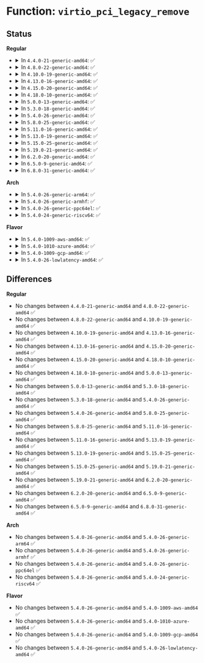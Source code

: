 # Function: <code>virtio_pci_legacy_remove</code>

## Status
<b>Regular</b>
<ul>
<li>
<details>
<summary>In <code>4.4.0-21-generic-amd64</code>: ✅</summary>

```c
void virtio_pci_legacy_remove(struct virtio_pci_device * vp_dev)
```

```json
{
  "name": "virtio_pci_legacy_remove",
  "collision_type": "Unique Global",
  "inline_type": "No",
  "funcs": [
    {
      "addr": 18446744071583839712,
      "name": "virtio_pci_legacy_remove",
      "external": true,
      "loc": "drivers/virtio/virtio_pci_legacy.c:261",
      "file": "drivers/virtio/virtio_pci_legacy.c",
      "inline": "seen, unknown",
      "caller_inline": [],
      "caller_func": [
        "drivers/virtio/virtio_pci_common.c:virtio_pci_remove",
        "drivers/virtio/virtio_pci_common.c:virtio_pci_probe"
      ]
    }
  ],
  "symbols": [
    {
      "addr": 18446744071583839712,
      "name": "virtio_pci_legacy_remove",
      "section": ".text",
      "bind": "STB_GLOBAL",
      "size": 45
    }
  ]
}
```
</details>
</li>
<li>
<details>
<summary>In <code>4.8.0-22-generic-amd64</code>: ✅</summary>

```c
void virtio_pci_legacy_remove(struct virtio_pci_device * vp_dev)
```

```json
{
  "name": "virtio_pci_legacy_remove",
  "collision_type": "Unique Global",
  "inline_type": "No",
  "funcs": [
    {
      "addr": 18446744071584168944,
      "name": "virtio_pci_legacy_remove",
      "external": true,
      "loc": "drivers/virtio/virtio_pci_legacy.c:253",
      "file": "drivers/virtio/virtio_pci_legacy.c",
      "inline": "seen, unknown",
      "caller_inline": [],
      "caller_func": [
        "drivers/virtio/virtio_pci_common.c:virtio_pci_remove",
        "drivers/virtio/virtio_pci_common.c:virtio_pci_probe"
      ]
    }
  ],
  "symbols": [
    {
      "addr": 18446744071584168944,
      "name": "virtio_pci_legacy_remove",
      "section": ".text",
      "bind": "STB_GLOBAL",
      "size": 45
    }
  ]
}
```
</details>
</li>
<li>
<details>
<summary>In <code>4.10.0-19-generic-amd64</code>: ✅</summary>

```c
void virtio_pci_legacy_remove(struct virtio_pci_device * vp_dev)
```

```json
{
  "name": "virtio_pci_legacy_remove",
  "collision_type": "Unique Global",
  "inline_type": "No",
  "funcs": [
    {
      "addr": 18446744071584350256,
      "name": "virtio_pci_legacy_remove",
      "external": true,
      "loc": "drivers/virtio/virtio_pci_legacy.c:261",
      "file": "drivers/virtio/virtio_pci_legacy.c",
      "inline": "seen, unknown",
      "caller_inline": [],
      "caller_func": [
        "drivers/virtio/virtio_pci_common.c:virtio_pci_remove",
        "drivers/virtio/virtio_pci_common.c:virtio_pci_probe"
      ]
    }
  ],
  "symbols": [
    {
      "addr": 18446744071584350256,
      "name": "virtio_pci_legacy_remove",
      "section": ".text",
      "bind": "STB_GLOBAL",
      "size": 45
    }
  ]
}
```
</details>
</li>
<li>
<details>
<summary>In <code>4.13.0-16-generic-amd64</code>: ✅</summary>

```c
void virtio_pci_legacy_remove(struct virtio_pci_device * vp_dev)
```

```json
{
  "name": "virtio_pci_legacy_remove",
  "collision_type": "Unique Global",
  "inline_type": "No",
  "funcs": [
    {
      "addr": 18446744071584431760,
      "name": "virtio_pci_legacy_remove",
      "external": true,
      "loc": "drivers/virtio/virtio_pci_legacy.c:264",
      "file": "drivers/virtio/virtio_pci_legacy.c",
      "inline": "seen, unknown",
      "caller_inline": [],
      "caller_func": [
        "drivers/virtio/virtio_pci_common.c:virtio_pci_remove",
        "drivers/virtio/virtio_pci_common.c:virtio_pci_probe"
      ]
    }
  ],
  "symbols": [
    {
      "addr": 18446744071584431760,
      "name": "virtio_pci_legacy_remove",
      "section": ".text",
      "bind": "STB_GLOBAL",
      "size": 45
    }
  ]
}
```
</details>
</li>
<li>
<details>
<summary>In <code>4.15.0-20-generic-amd64</code>: ✅</summary>

```c
void virtio_pci_legacy_remove(struct virtio_pci_device * vp_dev)
```

```json
{
  "name": "virtio_pci_legacy_remove",
  "collision_type": "Unique Global",
  "inline_type": "No",
  "funcs": [
    {
      "addr": 18446744071584839888,
      "name": "virtio_pci_legacy_remove",
      "external": true,
      "loc": "drivers/virtio/virtio_pci_legacy.c:264",
      "file": "drivers/virtio/virtio_pci_legacy.c",
      "inline": "seen, unknown",
      "caller_inline": [],
      "caller_func": [
        "drivers/virtio/virtio_pci_common.c:virtio_pci_remove",
        "drivers/virtio/virtio_pci_common.c:virtio_pci_probe"
      ]
    }
  ],
  "symbols": [
    {
      "addr": 18446744071584839888,
      "name": "virtio_pci_legacy_remove",
      "section": ".text",
      "bind": "STB_GLOBAL",
      "size": 45
    }
  ]
}
```
</details>
</li>
<li>
<details>
<summary>In <code>4.18.0-10-generic-amd64</code>: ✅</summary>

```c
void virtio_pci_legacy_remove(struct virtio_pci_device * vp_dev)
```

```json
{
  "name": "virtio_pci_legacy_remove",
  "collision_type": "Unique Global",
  "inline_type": "No",
  "funcs": [
    {
      "addr": 18446744071585070544,
      "name": "virtio_pci_legacy_remove",
      "external": true,
      "loc": "drivers/virtio/virtio_pci_legacy.c:274",
      "file": "drivers/virtio/virtio_pci_legacy.c",
      "inline": "seen, unknown",
      "caller_inline": [],
      "caller_func": [
        "drivers/virtio/virtio_pci_common.c:virtio_pci_remove",
        "drivers/virtio/virtio_pci_common.c:virtio_pci_probe"
      ]
    }
  ],
  "symbols": [
    {
      "addr": 18446744071585070544,
      "name": "virtio_pci_legacy_remove",
      "section": ".text",
      "bind": "STB_GLOBAL",
      "size": 45
    }
  ]
}
```
</details>
</li>
<li>
<details>
<summary>In <code>5.0.0-13-generic-amd64</code>: ✅</summary>

```c
void virtio_pci_legacy_remove(struct virtio_pci_device * vp_dev)
```

```json
{
  "name": "virtio_pci_legacy_remove",
  "collision_type": "Unique Global",
  "inline_type": "No",
  "funcs": [
    {
      "addr": 18446744071585178288,
      "name": "virtio_pci_legacy_remove",
      "external": true,
      "loc": "drivers/virtio/virtio_pci_legacy.c:276",
      "file": "drivers/virtio/virtio_pci_legacy.c",
      "inline": "seen, unknown",
      "caller_inline": [],
      "caller_func": [
        "drivers/virtio/virtio_pci_common.c:virtio_pci_remove",
        "drivers/virtio/virtio_pci_common.c:virtio_pci_probe"
      ]
    }
  ],
  "symbols": [
    {
      "addr": 18446744071585178288,
      "name": "virtio_pci_legacy_remove",
      "section": ".text",
      "bind": "STB_GLOBAL",
      "size": 45
    }
  ]
}
```
</details>
</li>
<li>
<details>
<summary>In <code>5.3.0-18-generic-amd64</code>: ✅</summary>

```c
void virtio_pci_legacy_remove(struct virtio_pci_device * vp_dev)
```

```json
{
  "name": "virtio_pci_legacy_remove",
  "collision_type": "Unique Global",
  "inline_type": "No",
  "funcs": [
    {
      "addr": 18446744071585390688,
      "name": "virtio_pci_legacy_remove",
      "external": true,
      "loc": "drivers/virtio/virtio_pci_legacy.c:273",
      "file": "drivers/virtio/virtio_pci_legacy.c",
      "inline": "seen, unknown",
      "caller_inline": [],
      "caller_func": [
        "drivers/virtio/virtio_pci_common.c:virtio_pci_remove",
        "drivers/virtio/virtio_pci_common.c:virtio_pci_probe"
      ]
    }
  ],
  "symbols": [
    {
      "addr": 18446744071585390688,
      "name": "virtio_pci_legacy_remove",
      "section": ".text",
      "bind": "STB_GLOBAL",
      "size": 47
    }
  ]
}
```
</details>
</li>
<li>
<details>
<summary>In <code>5.4.0-26-generic-amd64</code>: ✅</summary>

```c
void virtio_pci_legacy_remove(struct virtio_pci_device * vp_dev)
```

```json
{
  "name": "virtio_pci_legacy_remove",
  "collision_type": "Unique Global",
  "inline_type": "No",
  "funcs": [
    {
      "addr": 18446744071585531200,
      "name": "virtio_pci_legacy_remove",
      "external": true,
      "loc": "drivers/virtio/virtio_pci_legacy.c:273",
      "file": "drivers/virtio/virtio_pci_legacy.c",
      "inline": "seen, unknown",
      "caller_inline": [],
      "caller_func": [
        "drivers/virtio/virtio_pci_common.c:virtio_pci_remove",
        "drivers/virtio/virtio_pci_common.c:virtio_pci_probe"
      ]
    }
  ],
  "symbols": [
    {
      "addr": 18446744071585531200,
      "name": "virtio_pci_legacy_remove",
      "section": ".text",
      "bind": "STB_GLOBAL",
      "size": 47
    }
  ]
}
```
</details>
</li>
<li>
<details>
<summary>In <code>5.8.0-25-generic-amd64</code>: ✅</summary>

```c
void virtio_pci_legacy_remove(struct virtio_pci_device * vp_dev)
```

```json
{
  "name": "virtio_pci_legacy_remove",
  "collision_type": "Unique Global",
  "inline_type": "No",
  "funcs": [
    {
      "addr": 18446744071586248496,
      "name": "virtio_pci_legacy_remove",
      "external": true,
      "loc": "drivers/virtio/virtio_pci_legacy.c:273",
      "file": "drivers/virtio/virtio_pci_legacy.c",
      "inline": "seen, unknown",
      "caller_inline": [],
      "caller_func": [
        "drivers/virtio/virtio_pci_common.c:virtio_pci_remove",
        "drivers/virtio/virtio_pci_common.c:virtio_pci_probe"
      ]
    }
  ],
  "symbols": [
    {
      "addr": 18446744071586248496,
      "name": "virtio_pci_legacy_remove",
      "section": ".text",
      "bind": "STB_GLOBAL",
      "size": 49
    }
  ]
}
```
</details>
</li>
<li>
<details>
<summary>In <code>5.11.0-16-generic-amd64</code>: ✅</summary>

```c
void virtio_pci_legacy_remove(struct virtio_pci_device * vp_dev)
```

```json
{
  "name": "virtio_pci_legacy_remove",
  "collision_type": "Unique Global",
  "inline_type": "No",
  "funcs": [
    {
      "addr": 18446744071586366720,
      "name": "virtio_pci_legacy_remove",
      "external": true,
      "loc": "drivers/virtio/virtio_pci_legacy.c:273",
      "file": "drivers/virtio/virtio_pci_legacy.c",
      "inline": "seen, unknown",
      "caller_inline": [],
      "caller_func": [
        "drivers/virtio/virtio_pci_common.c:virtio_pci_remove",
        "drivers/virtio/virtio_pci_common.c:virtio_pci_probe"
      ]
    }
  ],
  "symbols": [
    {
      "addr": 18446744071586366720,
      "name": "virtio_pci_legacy_remove",
      "section": ".text",
      "bind": "STB_GLOBAL",
      "size": 49
    }
  ]
}
```
</details>
</li>
<li>
<details>
<summary>In <code>5.13.0-19-generic-amd64</code>: ✅</summary>

```c
void virtio_pci_legacy_remove(struct virtio_pci_device * vp_dev)
```

```json
{
  "name": "virtio_pci_legacy_remove",
  "collision_type": "Unique Global",
  "inline_type": "No",
  "funcs": [
    {
      "addr": 18446744071586251344,
      "name": "virtio_pci_legacy_remove",
      "external": true,
      "loc": "drivers/virtio/virtio_pci_legacy.c:273",
      "file": "drivers/virtio/virtio_pci_legacy.c",
      "inline": "seen, unknown",
      "caller_inline": [],
      "caller_func": [
        "drivers/virtio/virtio_pci_common.c:virtio_pci_remove",
        "drivers/virtio/virtio_pci_common.c:virtio_pci_probe"
      ]
    }
  ],
  "symbols": [
    {
      "addr": 18446744071586251344,
      "name": "virtio_pci_legacy_remove",
      "section": ".text",
      "bind": "STB_GLOBAL",
      "size": 49
    }
  ]
}
```
</details>
</li>
<li>
<details>
<summary>In <code>5.15.0-25-generic-amd64</code>: ✅</summary>

```c
void virtio_pci_legacy_remove(struct virtio_pci_device * vp_dev)
```

```json
{
  "name": "virtio_pci_legacy_remove",
  "collision_type": "Unique Global",
  "inline_type": "No",
  "funcs": [
    {
      "addr": 18446744071586761776,
      "name": "virtio_pci_legacy_remove",
      "external": true,
      "loc": "drivers/virtio/virtio_pci_legacy.c:273",
      "file": "drivers/virtio/virtio_pci_legacy.c",
      "inline": "seen, unknown",
      "caller_inline": [],
      "caller_func": [
        "drivers/virtio/virtio_pci_common.c:virtio_pci_remove",
        "drivers/virtio/virtio_pci_common.c:virtio_pci_probe"
      ]
    }
  ],
  "symbols": [
    {
      "addr": 18446744071586761776,
      "name": "virtio_pci_legacy_remove",
      "section": ".text",
      "bind": "STB_GLOBAL",
      "size": 49
    }
  ]
}
```
</details>
</li>
<li>
<details>
<summary>In <code>5.19.0-21-generic-amd64</code>: ✅</summary>

```c
void virtio_pci_legacy_remove(struct virtio_pci_device * vp_dev)
```

```json
{
  "name": "virtio_pci_legacy_remove",
  "collision_type": "Unique Global",
  "inline_type": "No",
  "funcs": [
    {
      "addr": 18446744071588038640,
      "name": "virtio_pci_legacy_remove",
      "external": true,
      "loc": "drivers/virtio/virtio_pci_legacy.c:228",
      "file": "drivers/virtio/virtio_pci_legacy.c",
      "inline": "seen, unknown",
      "caller_inline": [],
      "caller_func": [
        "drivers/virtio/virtio_pci_common.c:virtio_pci_remove",
        "drivers/virtio/virtio_pci_common.c:virtio_pci_probe"
      ]
    }
  ],
  "symbols": [
    {
      "addr": 18446744071588038640,
      "name": "virtio_pci_legacy_remove",
      "section": ".text",
      "bind": "STB_GLOBAL",
      "size": 29
    }
  ]
}
```
</details>
</li>
<li>
<details>
<summary>In <code>6.2.0-20-generic-amd64</code>: ✅</summary>

```c
void virtio_pci_legacy_remove(struct virtio_pci_device * vp_dev)
```

```json
{
  "name": "virtio_pci_legacy_remove",
  "collision_type": "Unique Global",
  "inline_type": "No",
  "funcs": [
    {
      "addr": 18446744071589416928,
      "name": "virtio_pci_legacy_remove",
      "external": true,
      "loc": "drivers/virtio/virtio_pci_legacy.c:230",
      "file": "drivers/virtio/virtio_pci_legacy.c",
      "inline": "seen, unknown",
      "caller_inline": [],
      "caller_func": [
        "drivers/virtio/virtio_pci_common.c:virtio_pci_remove",
        "drivers/virtio/virtio_pci_common.c:virtio_pci_probe"
      ]
    }
  ],
  "symbols": [
    {
      "addr": 18446744071589416928,
      "name": "virtio_pci_legacy_remove",
      "section": ".text",
      "bind": "STB_GLOBAL",
      "size": 29
    }
  ]
}
```
</details>
</li>
<li>
<details>
<summary>In <code>6.5.0-9-generic-amd64</code>: ✅</summary>

```c
void virtio_pci_legacy_remove(struct virtio_pci_device * vp_dev)
```

```json
{
  "name": "virtio_pci_legacy_remove",
  "collision_type": "Unique Global",
  "inline_type": "No",
  "funcs": [
    {
      "addr": 18446744071589716128,
      "name": "virtio_pci_legacy_remove",
      "external": true,
      "loc": "drivers/virtio/virtio_pci_legacy.c:231",
      "file": "drivers/virtio/virtio_pci_legacy.c",
      "inline": "seen, unknown",
      "caller_inline": [],
      "caller_func": [
        "drivers/virtio/virtio_pci_common.c:virtio_pci_remove",
        "drivers/virtio/virtio_pci_common.c:virtio_pci_probe"
      ]
    }
  ],
  "symbols": [
    {
      "addr": 18446744071589716128,
      "name": "virtio_pci_legacy_remove",
      "section": ".text",
      "bind": "STB_GLOBAL",
      "size": 29
    }
  ]
}
```
</details>
</li>
<li>
<details>
<summary>In <code>6.8.0-31-generic-amd64</code>: ✅</summary>

```c
void virtio_pci_legacy_remove(struct virtio_pci_device * vp_dev)
```

```json
{
  "name": "virtio_pci_legacy_remove",
  "collision_type": "Unique Global",
  "inline_type": "No",
  "funcs": [
    {
      "addr": 18446744071590051984,
      "name": "virtio_pci_legacy_remove",
      "external": true,
      "loc": "drivers/virtio/virtio_pci_legacy.c:231",
      "file": "drivers/virtio/virtio_pci_legacy.c",
      "inline": "seen, unknown",
      "caller_inline": [],
      "caller_func": [
        "drivers/virtio/virtio_pci_common.c:virtio_pci_remove",
        "drivers/virtio/virtio_pci_common.c:virtio_pci_probe"
      ]
    }
  ],
  "symbols": [
    {
      "addr": 18446744071590051984,
      "name": "virtio_pci_legacy_remove",
      "section": ".text",
      "bind": "STB_GLOBAL",
      "size": 29
    }
  ]
}
```
</details>
</li>
</ul>
<b>Arch</b>
<ul>
<li>
<details>
<summary>In <code>5.4.0-26-generic-arm64</code>: ✅</summary>

```c
void virtio_pci_legacy_remove(struct virtio_pci_device * vp_dev)
```

```json
{
  "name": "virtio_pci_legacy_remove",
  "collision_type": "Unique Global",
  "inline_type": "No",
  "funcs": [
    {
      "addr": 18446603336498189832,
      "name": "virtio_pci_legacy_remove",
      "external": true,
      "loc": "drivers/virtio/virtio_pci_legacy.c:273",
      "file": "drivers/virtio/virtio_pci_legacy.c",
      "inline": "seen, unknown",
      "caller_inline": [],
      "caller_func": [
        "drivers/virtio/virtio_pci_common.c:virtio_pci_remove",
        "drivers/virtio/virtio_pci_common.c:virtio_pci_probe"
      ]
    }
  ],
  "symbols": [
    {
      "addr": 18446603336498189832,
      "name": "virtio_pci_legacy_remove",
      "section": ".text",
      "bind": "STB_GLOBAL",
      "size": 48
    }
  ]
}
```
</details>
</li>
<li>
<details>
<summary>In <code>5.4.0-26-generic-armhf</code>: ✅</summary>

```c
void virtio_pci_legacy_remove(struct virtio_pci_device * vp_dev)
```

```json
{
  "name": "virtio_pci_legacy_remove",
  "collision_type": "Unique Global",
  "inline_type": "No",
  "funcs": [
    {
      "addr": 3230953716,
      "name": "virtio_pci_legacy_remove",
      "external": true,
      "loc": "drivers/virtio/virtio_pci_legacy.c:273",
      "file": "drivers/virtio/virtio_pci_legacy.c",
      "inline": "seen, unknown",
      "caller_inline": [],
      "caller_func": [
        "drivers/virtio/virtio_pci_common.c:virtio_pci_remove",
        "drivers/virtio/virtio_pci_common.c:virtio_pci_probe"
      ]
    }
  ],
  "symbols": [
    {
      "addr": 3230953716,
      "name": "virtio_pci_legacy_remove",
      "section": ".text",
      "bind": "STB_GLOBAL",
      "size": 52
    }
  ]
}
```
</details>
</li>
<li>
<details>
<summary>In <code>5.4.0-26-generic-ppc64el</code>: ✅</summary>

```c
void virtio_pci_legacy_remove(struct virtio_pci_device * vp_dev)
```

```json
{
  "name": "virtio_pci_legacy_remove",
  "collision_type": "Unique Global",
  "inline_type": "No",
  "funcs": [
    {
      "addr": 13835058055291428576,
      "name": "virtio_pci_legacy_remove",
      "external": true,
      "loc": "drivers/virtio/virtio_pci_legacy.c:273",
      "file": "drivers/virtio/virtio_pci_legacy.c",
      "inline": "seen, unknown",
      "caller_inline": [],
      "caller_func": [
        "drivers/virtio/virtio_pci_common.c:virtio_pci_remove",
        "drivers/virtio/virtio_pci_common.c:virtio_pci_probe"
      ]
    }
  ],
  "symbols": [
    {
      "addr": 13835058055291428576,
      "name": "virtio_pci_legacy_remove",
      "section": ".text",
      "bind": "STB_GLOBAL",
      "size": 84
    }
  ]
}
```
</details>
</li>
<li>
<details>
<summary>In <code>5.4.0-24-generic-riscv64</code>: ✅</summary>

```c
void virtio_pci_legacy_remove(struct virtio_pci_device * vp_dev)
```

```json
{
  "name": "virtio_pci_legacy_remove",
  "collision_type": "Unique Global",
  "inline_type": "No",
  "funcs": [
    {
      "addr": 18446743936275970384,
      "name": "virtio_pci_legacy_remove",
      "external": true,
      "loc": "drivers/virtio/virtio_pci_legacy.c:273",
      "file": "drivers/virtio/virtio_pci_legacy.c",
      "inline": "seen, unknown",
      "caller_inline": [],
      "caller_func": [
        "drivers/virtio/virtio_pci_common.c:virtio_pci_remove",
        "drivers/virtio/virtio_pci_common.c:virtio_pci_probe"
      ]
    }
  ],
  "symbols": [
    {
      "addr": 18446743936275970384,
      "name": "virtio_pci_legacy_remove",
      "section": ".text",
      "bind": "STB_GLOBAL",
      "size": 46
    }
  ]
}
```
</details>
</li>
</ul>
<b>Flavor</b>
<ul>
<li>
<details>
<summary>In <code>5.4.0-1009-aws-amd64</code>: ✅</summary>

```c
void virtio_pci_legacy_remove(struct virtio_pci_device * vp_dev)
```

```json
{
  "name": "virtio_pci_legacy_remove",
  "collision_type": "Unique Global",
  "inline_type": "No",
  "funcs": [
    {
      "addr": 18446744071585293232,
      "name": "virtio_pci_legacy_remove",
      "external": true,
      "loc": "drivers/virtio/virtio_pci_legacy.c:273",
      "file": "drivers/virtio/virtio_pci_legacy.c",
      "inline": "seen, unknown",
      "caller_inline": [],
      "caller_func": [
        "drivers/virtio/virtio_pci_common.c:virtio_pci_remove",
        "drivers/virtio/virtio_pci_common.c:virtio_pci_probe"
      ]
    }
  ],
  "symbols": [
    {
      "addr": 18446744071585293232,
      "name": "virtio_pci_legacy_remove",
      "section": ".text",
      "bind": "STB_GLOBAL",
      "size": 47
    }
  ]
}
```
</details>
</li>
<li>
<details>
<summary>In <code>5.4.0-1010-azure-amd64</code>: ✅</summary>

```c
void virtio_pci_legacy_remove(struct virtio_pci_device * vp_dev)
```

```json
{
  "name": "virtio_pci_legacy_remove",
  "collision_type": "Unique Global",
  "inline_type": "No",
  "funcs": [
    {
      "addr": 18446744071585245744,
      "name": "virtio_pci_legacy_remove",
      "external": true,
      "loc": "drivers/virtio/virtio_pci_legacy.c:273",
      "file": "drivers/virtio/virtio_pci_legacy.c",
      "inline": "seen, unknown",
      "caller_inline": [],
      "caller_func": [
        "drivers/virtio/virtio_pci_common.c:virtio_pci_remove",
        "drivers/virtio/virtio_pci_common.c:virtio_pci_probe"
      ]
    }
  ],
  "symbols": [
    {
      "addr": 18446744071585245744,
      "name": "virtio_pci_legacy_remove",
      "section": ".text",
      "bind": "STB_GLOBAL",
      "size": 47
    }
  ]
}
```
</details>
</li>
<li>
<details>
<summary>In <code>5.4.0-1009-gcp-amd64</code>: ✅</summary>

```c
void virtio_pci_legacy_remove(struct virtio_pci_device * vp_dev)
```

```json
{
  "name": "virtio_pci_legacy_remove",
  "collision_type": "Unique Global",
  "inline_type": "No",
  "funcs": [
    {
      "addr": 18446744071585481600,
      "name": "virtio_pci_legacy_remove",
      "external": true,
      "loc": "drivers/virtio/virtio_pci_legacy.c:273",
      "file": "drivers/virtio/virtio_pci_legacy.c",
      "inline": "seen, unknown",
      "caller_inline": [],
      "caller_func": [
        "drivers/virtio/virtio_pci_common.c:virtio_pci_remove",
        "drivers/virtio/virtio_pci_common.c:virtio_pci_probe"
      ]
    }
  ],
  "symbols": [
    {
      "addr": 18446744071585481600,
      "name": "virtio_pci_legacy_remove",
      "section": ".text",
      "bind": "STB_GLOBAL",
      "size": 47
    }
  ]
}
```
</details>
</li>
<li>
<details>
<summary>In <code>5.4.0-26-lowlatency-amd64</code>: ✅</summary>

```c
void virtio_pci_legacy_remove(struct virtio_pci_device * vp_dev)
```

```json
{
  "name": "virtio_pci_legacy_remove",
  "collision_type": "Unique Global",
  "inline_type": "No",
  "funcs": [
    {
      "addr": 18446744071585589776,
      "name": "virtio_pci_legacy_remove",
      "external": true,
      "loc": "drivers/virtio/virtio_pci_legacy.c:273",
      "file": "drivers/virtio/virtio_pci_legacy.c",
      "inline": "seen, unknown",
      "caller_inline": [],
      "caller_func": [
        "drivers/virtio/virtio_pci_common.c:virtio_pci_remove",
        "drivers/virtio/virtio_pci_common.c:virtio_pci_probe"
      ]
    }
  ],
  "symbols": [
    {
      "addr": 18446744071585589776,
      "name": "virtio_pci_legacy_remove",
      "section": ".text",
      "bind": "STB_GLOBAL",
      "size": 47
    }
  ]
}
```
</details>
</li>
</ul>

## Differences
<b>Regular</b>
<ul>
<li>
No changes between <code>4.4.0-21-generic-amd64</code> and <code>4.8.0-22-generic-amd64</code> ✅
</li>
<li>
No changes between <code>4.8.0-22-generic-amd64</code> and <code>4.10.0-19-generic-amd64</code> ✅
</li>
<li>
No changes between <code>4.10.0-19-generic-amd64</code> and <code>4.13.0-16-generic-amd64</code> ✅
</li>
<li>
No changes between <code>4.13.0-16-generic-amd64</code> and <code>4.15.0-20-generic-amd64</code> ✅
</li>
<li>
No changes between <code>4.15.0-20-generic-amd64</code> and <code>4.18.0-10-generic-amd64</code> ✅
</li>
<li>
No changes between <code>4.18.0-10-generic-amd64</code> and <code>5.0.0-13-generic-amd64</code> ✅
</li>
<li>
No changes between <code>5.0.0-13-generic-amd64</code> and <code>5.3.0-18-generic-amd64</code> ✅
</li>
<li>
No changes between <code>5.3.0-18-generic-amd64</code> and <code>5.4.0-26-generic-amd64</code> ✅
</li>
<li>
No changes between <code>5.4.0-26-generic-amd64</code> and <code>5.8.0-25-generic-amd64</code> ✅
</li>
<li>
No changes between <code>5.8.0-25-generic-amd64</code> and <code>5.11.0-16-generic-amd64</code> ✅
</li>
<li>
No changes between <code>5.11.0-16-generic-amd64</code> and <code>5.13.0-19-generic-amd64</code> ✅
</li>
<li>
No changes between <code>5.13.0-19-generic-amd64</code> and <code>5.15.0-25-generic-amd64</code> ✅
</li>
<li>
No changes between <code>5.15.0-25-generic-amd64</code> and <code>5.19.0-21-generic-amd64</code> ✅
</li>
<li>
No changes between <code>5.19.0-21-generic-amd64</code> and <code>6.2.0-20-generic-amd64</code> ✅
</li>
<li>
No changes between <code>6.2.0-20-generic-amd64</code> and <code>6.5.0-9-generic-amd64</code> ✅
</li>
<li>
No changes between <code>6.5.0-9-generic-amd64</code> and <code>6.8.0-31-generic-amd64</code> ✅
</li>
</ul>
<b>Arch</b>
<ul>
<li>
No changes between <code>5.4.0-26-generic-amd64</code> and <code>5.4.0-26-generic-arm64</code> ✅
</li>
<li>
No changes between <code>5.4.0-26-generic-amd64</code> and <code>5.4.0-26-generic-armhf</code> ✅
</li>
<li>
No changes between <code>5.4.0-26-generic-amd64</code> and <code>5.4.0-26-generic-ppc64el</code> ✅
</li>
<li>
No changes between <code>5.4.0-26-generic-amd64</code> and <code>5.4.0-24-generic-riscv64</code> ✅
</li>
</ul>
<b>Flavor</b>
<ul>
<li>
No changes between <code>5.4.0-26-generic-amd64</code> and <code>5.4.0-1009-aws-amd64</code> ✅
</li>
<li>
No changes between <code>5.4.0-26-generic-amd64</code> and <code>5.4.0-1010-azure-amd64</code> ✅
</li>
<li>
No changes between <code>5.4.0-26-generic-amd64</code> and <code>5.4.0-1009-gcp-amd64</code> ✅
</li>
<li>
No changes between <code>5.4.0-26-generic-amd64</code> and <code>5.4.0-26-lowlatency-amd64</code> ✅
</li>
</ul>
